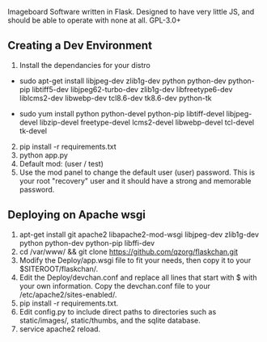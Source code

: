 Imageboard Software written in Flask. Designed to have very little JS, and should be able to operate with none at all. GPL-3.0+

## Creating a Dev Environment


1. Install the dependancies for your distro
- sudo apt-get install libjpeg-dev zlib1g-dev python python-dev python-pip libtiff5-dev libjpeg62-turbo-dev zlib1g-dev libfreetype6-dev liblcms2-dev libwebp-dev tcl8.6-dev tk8.6-dev python-tk

- sudo yum install python python-devel python-pip libtiff-devel libjpeg-devel libzip-devel freetype-devel lcms2-devel libwebp-devel tcl-devel tk-devel
2. pip install -r requirements.txt
3. python app.py
4. Default mod: (user / test)
5. Use the mod panel to change the default user (user) password. This is your root "recovery" user and it should have a strong and memorable password.

## Deploying on Apache wsgi

1. apt-get install git apache2 libapache2-mod-wsgi libjpeg-dev zlib1g-dev python python-dev python-pip libffi-dev
2. cd /var/www/ && git clone https://github.com/qzorg/flaskchan.git
3. Modify the Deploy/app.wsgi file to fit your needs, then copy it to your $SITEROOT/flaskchan/.
4. Edit the Deploy/devchan.conf and replace all lines that start with $ with your own information. Copy the devchan.conf file to your /etc/apache2/sites-enabled/.
5. pip install -r requirements.txt.
6. Edit config.py to include direct paths to directories such as static/images/, static/thumbs, and the sqlite database.
6. service apache2 reload.
